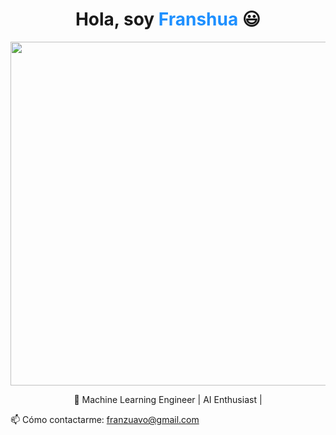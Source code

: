 <div align="center">
  <h1 align="center">Hola, soy <a href="https://www.linkedin.com/in/franshua-villano-olivera-61085b284/" style="color: #1e90ff; text-decoration: none;">Franshua</a> 😃</h1>
</div>
<div align="center">
<img src="https://i.imgur.com/7HIyj0q.png" style="height:550px;">
</div>  
<p align="center">🚀 Machine Learning Engineer | AI Enthusiast |</p>

📫 Cómo contactarme: [franzuavo@gmail.com](mailto:franzuavo@gmail.com)

<!--
**Franshuavo/Franshuavo** is a ✨ _special_ ✨ repository because its `README.md` (this file) appears on your GitHub profile.

Here are some ideas to get you started:

- 🔭 I’m currently working on ...
- 🌱 I’m currently learning ...
- 👯 I’m looking to collaborate on ...
- 🤔 I’m looking for help with ...
- 💬 Ask me about ...
- 📫 How to reach me: ...
- 😄 Pronouns: ...- ⚡ Fun fact: ...
-->
